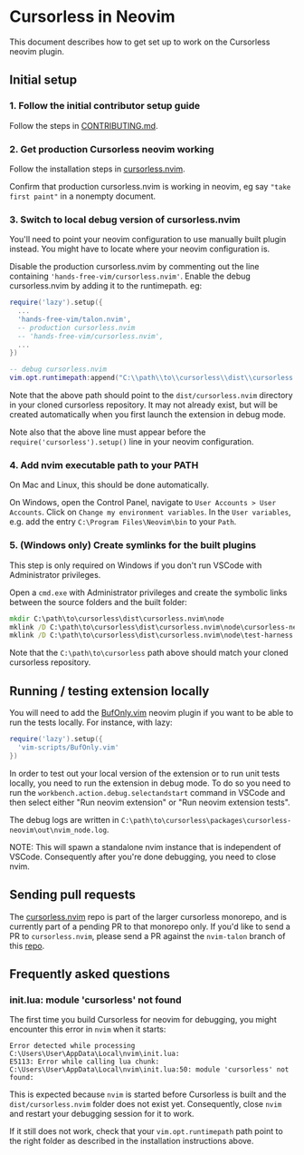 # Cursorless in Neovim

This document describes how to get set up to work on the Cursorless neovim plugin.

## Initial setup

### 1. Follow the initial contributor setup guide

Follow the steps in [CONTRIBUTING.md](./CONTRIBUTING.md#initial-setup).

### 2. Get production Cursorless neovim working

Follow the installation steps in [cursorless.nvim](https://github.com/hands-free-vim/cursorless.nvim/tree/main#prerequisites).

Confirm that production cursorless.nvim is working in neovim, eg say `"take first paint"` in a nonempty document.

### 3. Switch to local debug version of cursorless.nvim

You'll need to point your neovim configuration to use manually built plugin instead. You might have to locate where your neovim configuration is.

Disable the production cursorless.nvim by commenting out the line containing `'hands-free-vim/cursorless.nvim'`. Enable the debug cursorless.nvim by adding it to the runtimepath. eg:

```lua
require('lazy').setup({
  ...
  'hands-free-vim/talon.nvim',
  -- production cursorless.nvim
  -- 'hands-free-vim/cursorless.nvim',
  ...
})

-- debug cursorless.nvim
vim.opt.runtimepath:append("C:\\path\\to\\cursorless\\dist\\cursorless.nvim")
```

Note that the above path should point to the `dist/cursorless.nvim` directory in your cloned cursorless repository. It may not already exist, but will be created automatically when you first launch the extension in debug mode.

Note also that the above line must appear before the `require('cursorless').setup()` line in your neovim configuration.

### 4. Add nvim executable path to your PATH

On Mac and Linux, this should be done automatically.

On Windows, open the Control Panel, navigate to `User Accounts > User Accounts`. Click on `Change my environment variables`. In the `User variables`, e.g. add the entry `C:\Program Files\Neovim\bin` to your `Path`.

### 5. (Windows only) Create symlinks for the built plugins

This step is only required on Windows if you don't run VSCode with Administrator privileges.

Open a `cmd.exe` with Administrator privileges and create the symbolic links between the source folders and the built folder:

```bat
mkdir C:\path\to\cursorless\dist\cursorless.nvim\node
mklink /D C:\path\to\cursorless\dist\cursorless.nvim\node\cursorless-neovim C:\path\to\cursorless\packages\cursorless-neovim
mklink /D C:\path\to\cursorless\dist\cursorless.nvim\node\test-harness C:\path\to\cursorless\packages\test-harness
```

Note that the `C:\path\to\cursorless` path above should match your cloned cursorless repository.

## Running / testing extension locally

You will need to add the [BufOnly.vim](https://github.com/vim-scripts/BufOnly.vim) neovim plugin if you want to be able to run the tests locally. For instance, with lazy:

```lua
require('lazy').setup({
  'vim-scripts/BufOnly.vim'
})
```

In order to test out your local version of the extension or to run unit tests locally, you need to run the extension in debug mode. To do so you need to run the `workbench.action.debug.selectandstart` command in VSCode and then select either "Run neovim extension" or "Run neovim extension tests".

The debug logs are written in `C:\path\to\cursorless\packages\cursorless-neovim\out\nvim_node.log`.

NOTE: This will spawn a standalone nvim instance that is independent of VSCode. Consequently after you're done debugging, you need to close nvim.

## Sending pull requests

The [cursorless.nvim](https://github.com/hands-free-vim/cursorless.nvim) repo is part of the larger cursorless monorepo, and is currently part of a pending PR to that monorepo only. If you'd like to send a PR to `cursorless.nvim`, please send a PR against the `nvim-talon` branch of this [repo](https://github.com/saidelike/cursorless).

## Frequently asked questions

### init.lua: module 'cursorless' not found

The first time you build Cursorless for neovim for debugging, you might encounter this error in `nvim` when it starts:

```
Error detected while processing C:\Users\User\AppData\Local\nvim\init.lua:
E5113: Error while calling lua chunk: C:\Users\User\AppData\Local\nvim\init.lua:50: module 'cursorless' not found:
```

This is expected because `nvim` is started before Cursorless is built and the `dist/cursorless.nvim` folder does not exist yet. Consequently, close `nvim` and restart your debugging session for it to work.

If it still does not work, check that your `vim.opt.runtimepath` path point to the right folder as described in the installation instructions above.
